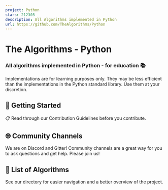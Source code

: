 ```yaml
---
project: Python
stars: 212305
description: All Algorithms implemented in Python
url: https://github.com/TheAlgorithms/Python
---
```


The Algorithms - Python
=======================

  

### All algorithms implemented in Python - for education 📚

Implementations are for learning purposes only. They may be less efficient than the implementations in the Python standard library. Use them at your discretion.

🚀 Getting Started
------------------

📋 Read through our Contribution Guidelines before you contribute.

🌐 Community Channels
---------------------

We are on Discord and Gitter! Community channels are a great way for you to ask questions and get help. Please join us!

📜 List of Algorithms
---------------------

See our directory for easier navigation and a better overview of the project.
